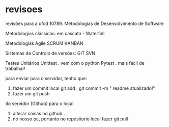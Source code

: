 # revisoes
revisões para a ufcd 10789. Metodologias de Desenvolvimento de Software

Metodologias clássicas:
em cascata - Waterfall

Metodologias Agile
SCRUM
KANBAN

Sistemas de Controlo de versões:
GIT
SVN

Testes Unitários
Unittest . vem com o python
Pytest . mais fácil de trabalhar!

para enviar para o servidor, tenho que:
1) fazer um commit local
git add .
git commit -m " readme atualizado!"
2) fazer um git push

do servidor (Github) para o local
1) alterar coisas no github..
2) no nosso pc, portanto no repositorio local fazer git pull